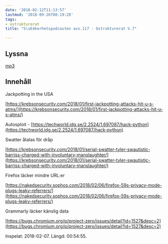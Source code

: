 ```yaml
---
date: '2018-02-12T11:13:57'
lastmod: '2018-09-26T08:19:28'
tags:
- ostrukturerat
title: "S\xE4kerhetspodcasten avs.117 - Ostrukturerat V.7"

---
```

## Lyssna

[mp3](http://traffic.libsyn.com/sakerhetspodcasten/Ostrukturerat_2018-02-07.mp3)

## Innehåll

Jackpotting in the USA

[https://krebsonsecurity.com/2018/01/first-jackpotting-attacks-hit-u-s-atms/](https://krebsonsecurity.com/2018/01/first-jackpotting-attacks-hit-u-s-atms/)

Autosploit - [https://techworld.idg.se/2.2524/1.697087/hack-python](https://techworld.idg.se/2.2524/1.697087/hack-python)

Swatter åtalas för dråp

[https://krebsonsecurity.com/2018/01/serial-swatter-tyler-swautistic-barriss-charged-with-involuntary-manslaughter/](https://krebsonsecurity.com/2018/01/serial-swatter-tyler-swautistic-barriss-charged-with-involuntary-manslaughter/)

Firefox läcker mindre URL:er

[https://nakedsecurity.sophos.com/2018/02/06/firefox-59s-privacy-mode-plugs-leaky-referrers/](https://nakedsecurity.sophos.com/2018/02/06/firefox-59s-privacy-mode-plugs-leaky-referrers/)

Grammarly läcker känslig data

[https://bugs.chromium.org/p/project-zero/issues/detail?id=1527&desc=2](https://bugs.chromium.org/p/project-zero/issues/detail?id=1527&desc=2)

Inspelat: 2018-02-07. Längd: 00:54:55.



